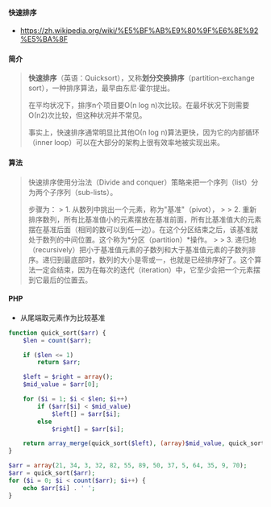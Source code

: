 #### 快速排序
* https://zh.wikipedia.org/wiki/%E5%BF%AB%E9%80%9F%E6%8E%92%E5%BA%8F


#### 简介
> **快速排序**（英语：Quicksort），又称**划分交换排序**（partition-exchange sort），一种排序算法，最早由东尼·霍尔提出。
>
> 在平均状况下，排序n个项目要Ο(n log n)次比较。在最坏状况下则需要Ο(n2)次比较，但这种状况并不常见。
>
> 事实上，快速排序通常明显比其他Ο(n log n)算法更快，因为它的内部循环（inner loop）可以在大部分的架构上很有效率地被实现出来。


#### 算法
> 快速排序使用分治法（Divide and conquer）策略来把一个序列（list）分为两个子序列（sub-lists）。
>
> 步骤为：
    > 1. 从数列中挑出一个元素，称为"基准"（pivot），
    >
    > 2. 重新排序数列，所有比基准值小的元素摆放在基准前面，所有比基准值大的元素摆在基准后面（相同的数可以到任一边）。在这个分区结束之后，该基准就处于数列的中间位置。这个称为*分区（partition）*操作。
    >
    > 3. 递归地（recursively）把小于基准值元素的子数列和大于基准值元素的子数列排序。递归到最底部时，数列的大小是零或一，也就是已经排序好了。这个算法一定会结束，因为在每次的迭代（iteration）中，它至少会把一个元素摆到它最后的位置去。


#### PHP 
* 从尾端取元素作为比较基准
```php
function quick_sort($arr) {
	$len = count($arr);

	if ($len <= 1)
		return $arr;

	$left = $right = array();
	$mid_value = $arr[0];

	for ($i = 1; $i < $len; $i++)
		if ($arr[$i] < $mid_value)
			$left[] = $arr[$i];
		else
			$right[] = $arr[$i];

	return array_merge(quick_sort($left), (array)$mid_value, quick_sort($right));
}

$arr = array(21, 34, 3, 32, 82, 55, 89, 50, 37, 5, 64, 35, 9, 70);
$arr = quick_sort($arr);
for ($i = 0; $i < count($arr); $i++) {
	echo $arr[$i] . ' ';
}
```